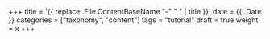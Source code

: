 +++
title = '{{ replace .File.ContentBaseName "-" " " | title }}'
date = {{ .Date }}
categories = ["taxonomy", "content"]
tags = "tutorial"
draft = true
weight = x
+++
